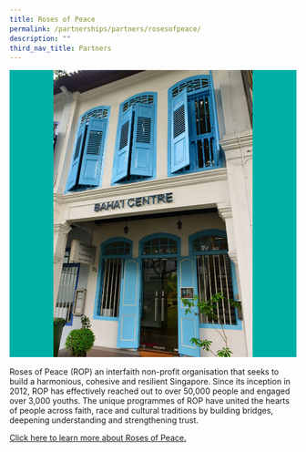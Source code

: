 ```yaml
---
title: Roses of Peace
permalink: /partnerships/partners/rosesofpeace/
description: ""
third_nav_title: Partners
---
```

![](/images/Places%20of%20Worship/BAHAI_1.jpg)

Roses of Peace (ROP) an interfaith non-profit organisation that seeks to build a harmonious, cohesive and resilient Singapore. Since its inception in 2012, ROP has effectively reached out to over 50,000 people and engaged over 3,000 youths. The unique programmes of ROP have united the hearts of people across faith, race and cultural traditions by building bridges, deepening understanding and strengthening trust.

[Click here to learn more about Roses of Peace.](https://rosesofpeace.com/)